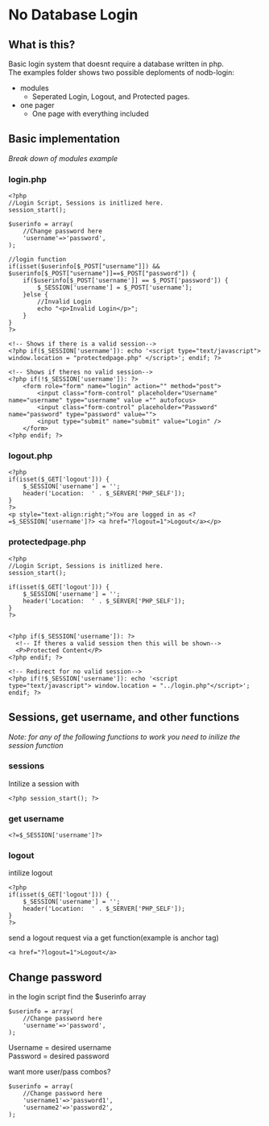 # No Database Login
## What is this?
Basic login system that doesnt require a database written in php.<br>
The examples folder shows two possible deploments of nodb-login:<br>
* modules
    * Seperated Login, Logout, and Protected pages.
* one pager
    * One page with everything included

## Basic implementation
*Break down of modules example*
### login.php
```
<?php
//Login Script, Sessions is initlized here.
session_start();

$userinfo = array(
    //Change password here
    'username'=>'password',
);

//login function
if(isset($userinfo[$_POST["username"]]) && $userinfo[$_POST["username"]]==$_POST["password"]) {
    if($userinfo[$_POST['username']] == $_POST['password']) {
        $_SESSION['username'] = $_POST['username'];
    }else {
        //Invalid Login
        echo "<p>Invalid Login</p>";
    }
}
?>

<!-- Shows if there is a valid session-->
<?php if($_SESSION['username']): echo '<script type="text/javascript"> window.location = "protectedpage.php" </script>'; endif; ?>

<!-- Shows if theres no valid session-->
<?php if(!$_SESSION['username']): ?>
    <form role="form" name="login" action="" method="post">
        <input class="form-control" placeholder="Username" name="username" type="username" value ="" autofocus>
        <input class="form-control" placeholder="Password" name="password" type="password" value="">
        <input type="submit" name="submit" value="Login" />
    </form>
<?php endif; ?>
```

### logout.php
```
<?php 
if(isset($_GET['logout'])) {
    $_SESSION['username'] = '';
    header('Location:  ' . $_SERVER['PHP_SELF']);
}
?>
<p style="text-align:right;">You are logged in as <?=$_SESSION['username']?> <a href="?logout=1">Logout</a></p>
```

### protectedpage.php
```
<?php
//Login Script, Sessions is initlized here.
session_start();

if(isset($_GET['logout'])) {
    $_SESSION['username'] = '';
    header('Location:  ' . $_SERVER['PHP_SELF']);
}
?>


<?php if($_SESSION['username']): ?>
  <!-- If theres a valid session then this will be shown-->
  <P>Protected Content</P>
<?php endif; ?>
        
<!-- Redirect for no valid session-->
<?php if(!$_SESSION['username']): echo '<script type="text/javascript"> window.location = "../login.php"</script>'; endif; ?>
```

## Sessions, get username, and other functions
*Note: for any of the following functions to work you need to inilize the session function*
### sessions
Intilize a session with<br>
```
<?php session_start(); ?>
```
### get username
```
<?=$_SESSION['username']?>
```
### logout
intilize logout<br>
```
<?php 
if(isset($_GET['logout'])) {
    $_SESSION['username'] = '';
    header('Location:  ' . $_SERVER['PHP_SELF']);
}
?>
```
send a logout request via a get function(example is anchor tag)<br>
```
<a href="?logout=1">Logout</a>
```

## Change password
in the login script find the $userinfo array
```
$userinfo = array(
    //Change password here
    'username'=>'password',
);
```
Username = desired username<br>
Password = desired password

want more user/pass combos?<br>
```
$userinfo = array(
    //Change password here
    'username1'=>'password1',
    'username2'=>'password2',
);
```
